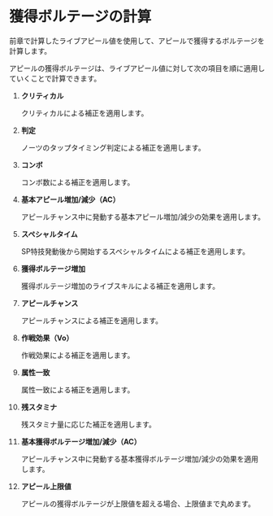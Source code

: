 # 獲得ボルテージの計算

前章で計算したライブアピール値を使用して、アピールで獲得するボルテージを計算します。

アピールの獲得ボルテージは、ライブアピール値に対して次の項目を順に適用していくことで計算できます。

1. **クリティカル**

   クリティカルによる補正を適用します。

2. **判定**

   ノーツのタップタイミング判定による補正を適用します。

3. **コンボ**

   コンボ数による補正を適用します。

4. **基本アピール増加/減少（AC）**

   アピールチャンス中に発動する基本アピール増加/減少の効果を適用します。

5. **スペシャルタイム**

   SP特技発動後から開始するスペシャルタイムによる補正を適用します。

6. **獲得ボルテージ増加**

   獲得ボルテージ増加のライブスキルによる補正を適用します。

7. **アピールチャンス**

   アピールチャンスによる補正を適用します。

8. **作戦効果（Vo）**

   作戦効果による補正を適用します。

9. **属性一致**

   属性一致による補正を適用します。

10. **残スタミナ**

    残スタミナ量に応じた補正を適用します。

11. **基本獲得ボルテージ増加/減少（AC）**

    アピールチャンス中に発動する基本獲得ボルテージ増加/減少の効果を適用します。

12. **アピール上限値**

    アピールの獲得ボルテージが上限値を超える場合、上限値まで丸めます。

